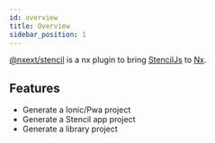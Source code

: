 ```yaml
---
id: overview
title: Overview
sidebar_position: 1
---
```


[@nxext/stencil](https://github.com/nxext/nx-extensions/tree/master/packages/stencil) is a nx plugin to bring [StencilJs](https://stenciljs.com/) to [Nx](https://nx.dev/).

## Features

- Generate a Ionic/Pwa project
- Generate a Stencil app project
- Generate a library project
